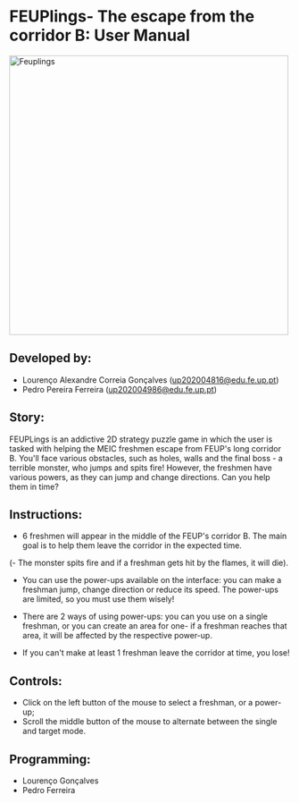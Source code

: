# FEUPlings- The escape from the corridor B: User Manual

<img src="../assets/others/FEUPlings_title.png" alt="Feuplings" width="500"/>

## Developed by:

- Lourenço Alexandre Correia Gonçalves (up202004816@edu.fe.up.pt)
- Pedro Pereira Ferreira (up202004986@edu.fe.up.pt)

## Story:

FEUPLings is an addictive 2D strategy puzzle game in which the user is tasked with helping the MEIC freshmen escape from FEUP's long corridor B. You'll face various obstacles, such as holes, walls and the final boss - a terrible monster, who jumps and spits fire! However, the freshmen have various powers, as they can jump and change directions. Can you help them in time?

## Instructions:

- 6 freshmen will appear in the middle of the FEUP's corridor B. The main goal is to help them leave the corridor in the expected time.

(- The monster spits fire and if a freshman gets hit by the flames, it will die).

- You can use the power-ups available on the interface: you can make a freshman jump, change direction or reduce its speed. The power-ups are limited, so you must use them wisely!

- There are 2 ways of using power-ups: you can you use on a single freshman, or you can create an area for one- if a freshman reaches that area, it will be affected by the respective power-up.

- If you can't make at least 1 freshman leave the corridor at time, you lose!

## Controls:

- Click on the left button of the mouse to select a freshman, or a power-up;
- Scroll the middle button of the mouse to alternate between the single and target mode.

## Programming:

- Lourenço Gonçalves
- Pedro Ferreira
